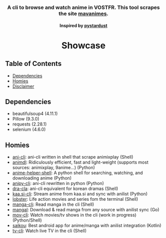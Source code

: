 <p align=center></p>

<h3 align="center">
A cli to browse and watch anime in VOSTFR. This tool scrapes the site <a href="http://mavanimes.cc/">mavanimes</a>.
</h3>

<h4 align="center">Inspired by <a href="https://github.com/pystardust">pystardust</a></a>
</h4>
	
<h1 align="center">
	Showcase
</h1>

## Table of Contents

- [Dependencies](#Dependencies)
- [Homies](#Homies)
- [Disclaimer](./disclaimer.md)

## Dependencies

- beautifulsoup4 (4.11.1)
- Pillow (9.3.0)
- requests (2.28.1)
- selenium (4.6.0)

## Homies 

* [ani-cli](https://github.com/pystardust/ani-cli): ani-cli written in shell that scrape animixplay (Shell)
* [animdl](https://github.com/justfoolingaround/animdl): Ridiculously efficient, fast and light-weight (supports most sources: animixplay, 9anime...) (Python)
* [anime-helper-shell](https://github.com/Atreyagaurav/anime-helper-shell): A python shell for searching, watching, and downloading anime (Python)
* [anipy-cli](https://github.com/sdaqo/anipy-cli): ani-cli rewritten in python (Python)
* [dra-cla](https://github.com/CoolnsX/dra-cla): ani-cli equivalent for korean dramas (Shell)
* [kaa.si-cli](https://github.com/Soviena/kaa.si-cli): Stream anime from kaa.si and sync with anilist (Python)
* [lobster](https://github.com/justchokingaround/lobster): Life action movies and series fom the terminal (Shell)
* [manga-cli](https://github.com/7USTIN/manga-cli): Read manga in the cli (Shell)
* [mangal](https://github.com/metafates/mangal): Download & read manga from any source with anilist sync (Go)
* [mov-cli](https://github.com/mov-cli/mov-cli): Watch movies/tv shows in the cli (work in progress) (Python/Shell)
* [saikou](https://github.com/saikou-app/saikou): Best android app for anime/manga with anilist integration (Kotlin)
* [tv-cli](https://github.com/Spaxly/tv-cli): Watch live TV in the cli (Shell)
